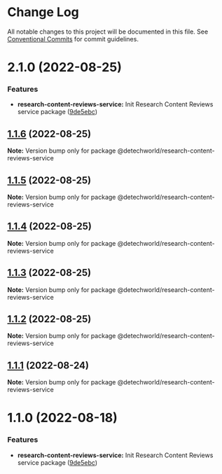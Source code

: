 # Change Log

All notable changes to this project will be documented in this file.
See [Conventional Commits](https://conventionalcommits.org) for commit guidelines.

# 2.1.0 (2022-08-25)


### Features

* **research-content-reviews-service:** Init Research Content Reviews service package ([9de5ebc](https://github.com/detechworld/tto-packages/commit/9de5ebc3e4263dc5c457f86cd5373a9d3127d8c6))





## [1.1.6](https://github.com/detechworld/tto-packages/compare/@detechworld/research-content-reviews-service@1.1.5...@detechworld/research-content-reviews-service@1.1.6) (2022-08-25)

**Note:** Version bump only for package @detechworld/research-content-reviews-service





## [1.1.5](https://github.com/detechworld/tto-packages/compare/@detechworld/research-content-reviews-service@1.1.4...@detechworld/research-content-reviews-service@1.1.5) (2022-08-25)

**Note:** Version bump only for package @detechworld/research-content-reviews-service





## [1.1.4](https://github.com/detechworld/tto-packages/compare/@detechworld/research-content-reviews-service@1.1.3...@detechworld/research-content-reviews-service@1.1.4) (2022-08-25)

**Note:** Version bump only for package @detechworld/research-content-reviews-service





## [1.1.3](https://github.com/detechworld/tto-packages/compare/@detechworld/research-content-reviews-service@1.1.2...@detechworld/research-content-reviews-service@1.1.3) (2022-08-25)

**Note:** Version bump only for package @detechworld/research-content-reviews-service





## [1.1.2](https://github.com/detechworld/tto-packages/compare/@detechworld/research-content-reviews-service@1.1.1...@detechworld/research-content-reviews-service@1.1.2) (2022-08-25)

**Note:** Version bump only for package @detechworld/research-content-reviews-service





## [1.1.1](https://github.com/detechworld/tto-packages/compare/@detechworld/research-content-reviews-service@1.1.0...@detechworld/research-content-reviews-service@1.1.1) (2022-08-24)

**Note:** Version bump only for package @detechworld/research-content-reviews-service





# 1.1.0 (2022-08-18)


### Features

* **research-content-reviews-service:** Init Research Content Reviews service package ([9de5ebc](https://github.com/detechworld/tto-packages/commit/9de5ebc3e4263dc5c457f86cd5373a9d3127d8c6))
